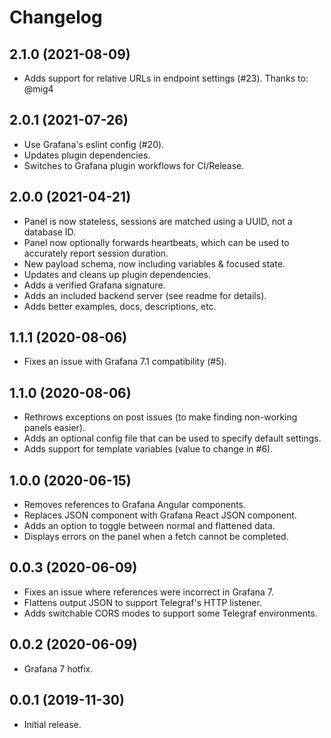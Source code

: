 # Changelog

## 2.1.0 (2021-08-09)

- Adds support for relative URLs in endpoint settings (#23). Thanks to: @mig4

## 2.0.1 (2021-07-26)

- Use Grafana's eslint config (#20).
- Updates plugin dependencies.
- Switches to Grafana plugin workflows for CI/Release.

## 2.0.0 (2021-04-21)

- Panel is now stateless, sessions are matched using a UUID, not a database ID.
- Panel now optionally forwards heartbeats, which can be used to accurately report session duration.
- New payload schema, now including variables & focused state.
- Updates and cleans up plugin dependencies.
- Adds a verified Grafana signature.
- Adds an included backend server (see readme for details).
- Adds better examples, docs, descriptions, etc.

## 1.1.1 (2020-08-06)

- Fixes an issue with Grafana 7.1 compatibility (#5).

## 1.1.0 (2020-08-06)

- Rethrows exceptions on post issues (to make finding non-working panels easier).
- Adds an optional config file that can be used to specify default settings.
- Adds support for template variables (value to change in #6).

## 1.0.0 (2020-06-15)

- Removes references to Grafana Angular components.
- Replaces JSON component with Grafana React JSON component.
- Adds an option to toggle between normal and flattened data.
- Displays errors on the panel when a fetch cannot be completed.

## 0.0.3 (2020-06-09)

- Fixes an issue where references were incorrect in Grafana 7.
- Flattens output JSON to support Telegraf's HTTP listener.
- Adds switchable CORS modes to support some Telegraf environments.

## 0.0.2 (2020-06-09)

- Grafana 7 hotfix.

## 0.0.1 (2019-11-30)

- Initial release.
